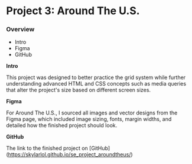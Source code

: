 # Project 3: Around The U.S.

### Overview  

* Intro  
* Figma  
* GitHub  
  
**Intro**
  
This project was designed to better practice the grid system while further understanding advanced HTML and CSS concepts such as media queries that alter the project's size based on different screen sizes.


**Figma**

For Around The U.S., I sourced all images and vector designs from the Figma page, which included image sizing, fonts, margin widths, and detailed how the finished project should look.

**GitHub**

The link to the finished project on [GitHub] (https://skylarlol.github.io/se_project_aroundtheus/)
